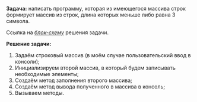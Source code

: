 **Задача:** написать программу, которая из имеющегося массива строк формирует массив из строк, длина которых меньше либо равна 3 символа.

Ссылка на [*блок-схему*](https://viewer.diagrams.net/?tags=%7B%7D&highlight=0000ff&edit=_blank&layers=1&nav=1&title=%D0%94%D0%B8%D0%B0%D0%B3%D1%80%D0%B0%D0%BC%D0%BC%D0%B0%20%D0%B1%D0%B5%D0%B7%20%D0%BD%D0%B0%D0%B7%D0%B2%D0%B0%D0%BD%D0%B8%D1%8F.drawio#R5VrbbqMwEP0aHneFzSXJ4yZNL1K3qhRpb29OcMFdg5HjNEm%2Ffg02UDBN2KYpbSrlwYxtbJ%2BZOZ4ZYjmTeHPBURp9ZwGmFrSDjeWcWRACF0Ir%2B9nBVkkGDlCCkJNAD6oEM%2FKItdDW0hUJ8LI2UDBGBUnrwgVLErwQNRninK3rw%2B4Yra%2BaohAbgtkCUVP6kwQiUtIhHFTyS0zCqFgZ%2BCPVE6NisD7JMkIBWz8ROVPLmXDGhGrFmwmmGXgFLmre%2BTO95cY4TkSXCZPL8Ooc%2FfgzIywan%2FkXj8NfN18c9ZYHRFf6wHqzYlsggAMJiH5kXEQsZAmi00o65myVBDhbxpZP1ZhrxlIpBFJ4j4XYau2ilWBSFImY6l61ZrbQs2fToiVb8QXecaDCRhAPsdgxDpYakKaLWYwF38p5HFMkyEN9H0jbUFiOq2CWDY30f6AODNRncsPCgL4CNkNpHRGBZynKz7%2BW7tYG4gPmAm92w2geW0%2FwtalqX3X047oyfFBYc%2FTE6Itpr46Td2rWeajV6am3jMiVS7WVSin0BhoKUd6gZzV0Um7j5WqChpquknQlckVxkoSWN7a8M0XIaGuoUBJjmjUloIhSTFnIUSxxTzEncmuYN%2Ftuq459TnFHNri4VUDNGI7jMmDQt88MT81n%2FI6MPuiT0f0W1H0qtzsOyINshllzmaEljcEpfeErxUlmEnqsXPrJ8JY3kHK63XnO%2Ff45z147di%2FXDujbh4oNnI4TDTo60ajXsOjkotGusINew9GBAXvOM9BHcebsmjJsRV9NrohYPF8t9%2FNEXS2vwBpw2IxWW2jDbqGN4bFoA7qnZr%2BjjvYLvQPttz2w9Zs3g%2Fu2ge3I0GfK1QYTvP62M5gN2GIV53jvc4y50vf1%2FGie4nodPKXtgj2apwAzA75hBpbyxKKOFaIkTGR7IU%2Beh%2F8ZLmSB6DfdEZMgUF6EJV2hef6qDMY0s5H8GCoZke%2BSjrOsMgOZqrC%2FeMIoy%2FKNhCU4Tx8obYheQR%2FOqBnweIY%2B3BZ1OEdTR1v4%2BqGJC8CuN%2B%2BhzHUY8CbDfBrgh70Cb9YsVHHCkzmWd1bmZc0oKM%2BjnPcUBTWuSNdv4fY2Mjket5tR0G%2B8%2FDTkDhvk7to9k3vpuh%2BWUo4TXDpOXVF%2Bx6qpjvvKYdr4nl3H89rXqXSq3viqkStoK50bpaEyivXG96pCa1W1KU2FL6gz5S04BsWgOW9Oe2cFKLfps71XcYGZk38mEnVhUyF9k%2BiHj8sODbfayQ06%2FWbowPzcUdXIVRUrK12ZV%2BBbUwwcNG6B3j%2BuFot90hzcruvD651hzBt7mgQ77PaN%2FhLgNhz8iB9n5GP1dxjFENWfipzpPw%3D%3D) решения задачи.

**Решение задачи:**

1. Задаём строковый массив (в моём случае пользовательский ввод в консоли);
2. Инициализируем второй массив, в который будем записывать необходимые элементы;
3. Создаём метод заполнения второго массива;
4. Создаём метод вывода полученного в массива в консоль;
5. Вызываем методы.